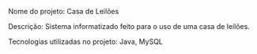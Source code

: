 Nome do projeto: Casa de Leilões

Descrição: Sistema informatizado feito para o uso de uma casa de leilões.

Tecnologias utilizadas no projeto: Java, MySQL
